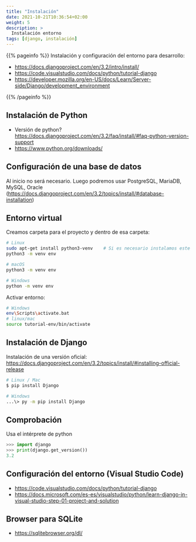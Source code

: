 ```yaml
---
title: "Instalación"
date: 2021-10-21T10:36:54+02:00
weight: 5
description: >
  Instalación entorno
tags: [django, instalación]
---
```


{{% pageinfo %}}
Instalación y configuración del entorno para desarrollo:
* https://docs.djangoproject.com/en/3.2/intro/install/
* https://code.visualstudio.com/docs/python/tutorial-django
* https://developer.mozilla.org/en-US/docs/Learn/Server-side/Django/development_environment
  
{{% /pageinfo %}}

## Instalación de Python
* Versión de python? https://docs.djangoproject.com/en/3.2/faq/install/#faq-python-version-support
* https://www.python.org/downloads/

## Configuración de una base de datos
Al inicio no será necesario. Luego podremos usar PostgreSQL, MariaDB, MySQL, Oracle (https://docs.djangoproject.com/en/3.2/topics/install/#database-installation)



## Entorno virtual

Creamos carpeta para el proyecto y dentro de esa carpeta:

```bash
# Linux
sudo apt-get install python3-venv    # Si es necesario instalamos este módulo
python3 -m venv env

# macOS
python3 -m venv env

# Windows
python -m venv env
```
Activar entorno:

```bash
# Windows
env\Scripts\activate.bat
# linux/mac
source tutorial-env/bin/activate

```


## Instalación de Django

Instalación de una versión oficial: https://docs.djangoproject.com/en/3.2/topics/install/#installing-official-release

```bash
# Linux / Mac
$ pip install Django

# Windows
...\> py -m pip install Django

```
## Comprobación 
Usa el intérprete de python

```python
>>> import django
>>> print(django.get_version())
3.2
```

## Configuración del entorno (Visual Studio Code)
* https://code.visualstudio.com/docs/python/tutorial-django
* https://docs.microsoft.com/es-es/visualstudio/python/learn-django-in-visual-studio-step-01-project-and-solution


## Browser para SQLite
* https://sqlitebrowser.org/dl/